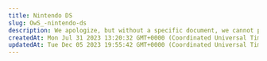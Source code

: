 ```yaml
---
title: Nintendo DS
slug: OwS_-nintendo-ds
description: We apologize, but without a specific document, we cannot provide a short SEO description. To optimize your document for search engines, we recommend focusing on concise and relevant keywords, creating a captivating title, utilizing meta tags, and providin
createdAt: Mon Jul 31 2023 13:20:32 GMT+0000 (Coordinated Universal Time)
updatedAt: Tue Dec 05 2023 19:55:42 GMT+0000 (Coordinated Universal Time)
---
```


